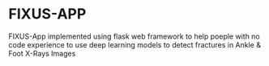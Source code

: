 # FIXUS-APP
 FIXUS-App implemented using flask web framework to help poeple with no code experience to use deep learning models to detect fractures in Ankle & Foot X-Rays Images
